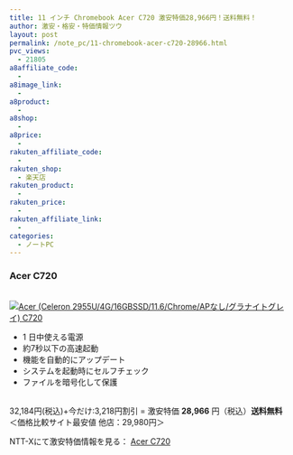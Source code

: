 ```yaml
---
title: 11 インチ Chromebook Acer C720 激安特価28,966円！送料無料！
author: 激安・格安・特価情報ツウ
layout: post
permalink: /note_pc/11-chromebook-acer-c720-28966.html
pvc_views:
  - 21805
a8affiliate_code:
  - 
a8image_link:
  - 
a8product:
  - 
a8shop:
  - 
a8price:
  - 
rakuten_affiliate_code:
  - 
rakuten_shop:
  - 楽天店
rakuten_product:
  - 
rakuten_price:
  - 
rakuten_affiliate_link:
  - 
categories:
  - ノートPC
---
```

### Acer C720

<div class="img-bg2 img_L">
  <a href="http://px.a8.net/svt/ejp?a8mat=ZYP6S+8IMA3E+S1Q+BWGDT&#038;a8ejpredirect=http://nttxstore.jp/_II_EI14663955" target="_blank"><br /> <img border="0" alt="Acer (Celeron 2955U/4G/16GBSSD/11.6/Chrome/APなし/グラナイトグレイ) C720" src="http://i0.wp.com/image.nttxstore.jp/l2_images/E/EI/EI14663955.jpg?w=120" data-recalc-dims="1" /></a>
</div>

<!--more-->

  * 1 日中使える電源
  * 約7秒以下の高速起動
  * 機能を自動的にアップデート
  * システムを起動時にセルフチェック
  * ファイルを暗号化して保護

<br clear="all" />32,184円(税込)+今だけ:3,218円割引 = 激安特価 <span class="tokka-price"><strong>28,966</strong></span> 円（税込）**送料無料**  
＜価格比較サイト最安値 他店：29,980円＞  
  
NTT-Xにて激安特価情報を見る： <span class="fs150p"><a href="http://px.a8.net/svt/ejp?a8mat=ZYP6S+8IMA3E+S1Q+BWGDT&#038;a8ejpredirect=http://nttxstore.jp/_II_EI14663955" target="_blank">Acer C720</a></span>